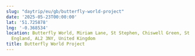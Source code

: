 ```yaml
---
slug: "daytrip/eu/gb/butterfly-world-project"
date: '2025-05-23T00:00:00'
lat: '51.725878'
lng: '-0.368534'
location: Butterfly World, Miriam Lane, St Stephen, Chiswell Green, St Albans, Hertfordshire,
  England, AL2 3NY, United Kingdom
title: Butterfly World Project
---
```



